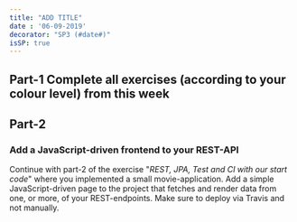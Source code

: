 ```yaml
---
title: "ADD TITLE"
date : '06-09-2019'
decorator: "SP3 (#date#)"
isSP: true
---
```

<!-- REMOVE ME: Setting isSP ensures this pages gets added to the list of Studypoint exercises -->

## Part-1 Complete all exercises (according to your colour level) from this week

<!-- REMOVE ME: The tag below will insert all day-exercises given for this week -->
<!-- REMOVE ME: PeriodFolder and weekFolder MUST match the real folder names -->

<!--PeriodExercises Flow-1/week3 PeriodExercises--> 

## Part-2 
### Add a JavaScript-driven frontend to your REST-API

Continue with part-2 of the exercise "*REST, JPA, Test and CI with our start code*" where you implemented a small movie-application.
Add a simple JavaScript-driven page to the project that fetches and render data from one, or more, of your REST-endpoints.
Make sure to deploy via Travis and not manually.